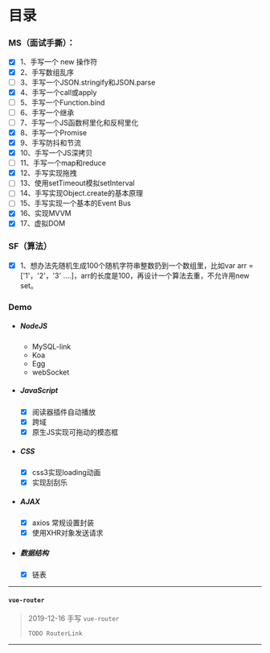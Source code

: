 # 目录
### MS（面试手撕）：
- [x] 1、手写一个 new 操作符
- [x] 2、手写数组乱序 
- [ ] 3、手写一个JSON.stringify和JSON.parse
- [x] 4、手写一个call或apply
- [ ] 5、手写一个Function.bind
- [ ] 6、手写一个继承
- [ ] 7、手写一个JS函数柯里化和反柯里化
- [x] 8、手写一个Promise
- [x] 9、手写防抖和节流
- [x] 10、手写一个JS深拷贝
- [ ] 11、手写一个map和reduce
- [x] 12、手写实现拖拽
- [ ] 13、使用setTimeout模拟setInterval
- [ ] 14、手写实现Object.create的基本原理
- [ ] 15、手写实现一个基本的Event Bus
- [x] 16、实现MVVM
- [x] 17、虚拟DOM
### SF（算法）
- [x] 1、想办法先随机生成100个随机字符串整数扔到一个数组里，比如var arr = ['1'，'2'，'3' ....]，arr的长度是100，再设计一个算法去重，不允许用new set。
### Demo
- #####  NodeJS
	-  MySQL-link
	-  Koa
	-  Egg
	- webSocket
- ##### JavaScript
	- [x] 阅读器插件自动播放
	- [x] 跨域
	- [x] 原生JS实现可拖动的模态框
- ##### CSS
	- [x] css3实现loading动画
	- [x] 实现刮刮乐
- ##### AJAX
	- [x] axios 常规设置封装
	- [x] 使用XHR对象发送请求
- ##### 数据结构
	- [x] 链表

------

#### `vue-router`
> 2019-12-16 手写 `vue-router`
>
> `TODO RouterLink`

------



